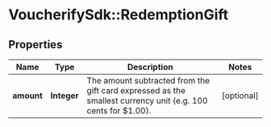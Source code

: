 # VoucherifySdk::RedemptionGift

## Properties

| Name | Type | Description | Notes |
| ---- | ---- | ----------- | ----- |
| **amount** | **Integer** | The amount subtracted from the gift card expressed as the smallest currency unit (e.g. 100 cents for $1.00). | [optional] |

